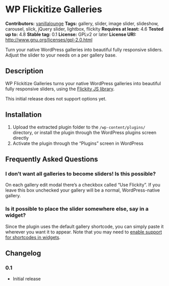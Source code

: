 # WP Flickitize Galleries #
**Contributors:** [vanillalounge](https://profiles.wordpress.org/vanillalounge)
**Tags:** gallery, slider, image slider, slideshow, carousel, slick, jQuery slider, lightbox, flickity
**Requires at least:** 4.6
**Tested up to:** 4.8
**Stable tag:** 0.1
**License:** GPLv2 or later
**License URI:** http://www.gnu.org/licenses/gpl-2.0.html

Turn your native WordPress galleries into beautiful fully responsive sliders. Adjust the slider to your needs on a per gallery base.

## Description ##
WP Flickitize Galleries turns your native WordPress galleries into beautiful fully responsive sliders, using the [Flickity JS library](https://flickity.metafizzy.co/).

This initial release does not support options yet.

## Installation ##
1. Upload the extracted plugin folder to the `/wp-content/plugins/` directory, or install the plugin through the WordPress plugins screen directly
2. Activate the plugin through the “Plugins” screen in WordPress



## Frequently Asked Questions ##
### I don’t want all galleries to become sliders! Is this possible? ###

On each gallery edit modal there’s a checkbox called “Use Flickity”. If you leave this box unchecked your gallery will be a normal, WordPress-native gallery.

### Is it possible to place the slider somewhere else, say in a widget? ###

Since the plugin uses the default gallery shortcode, you can simply paste it wherever you want it to appear.
Note that you may need to [enable support for shortcodes in widgets](http://www.wpbeginner.com/wp-tutorials/how-to-use-shortcodes-in-your-wordpress-sidebar-widgets/).


## Changelog ##
### 0.1 ###
* Initial release